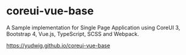 # coreui-vue-base
A Sample implementation for Single Page Application using CoreUI 3, Bootstrap 4, Vue.js, TypeScript, SCSS and Webpack.
 
https://yudwig.github.io/coreui-vue-base
